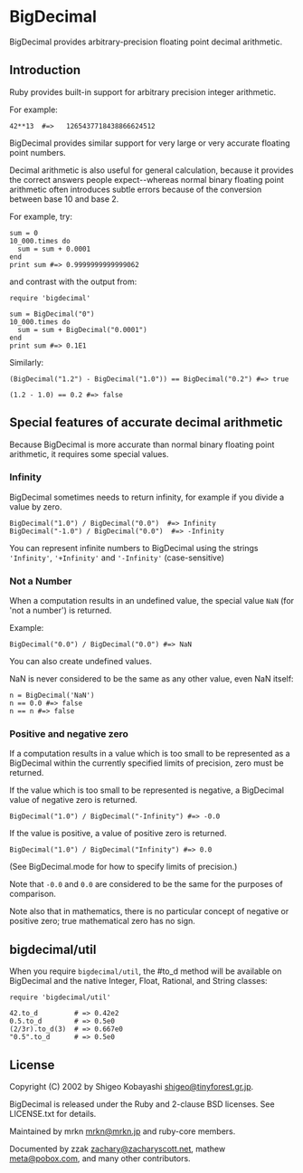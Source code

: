 # BigDecimal

BigDecimal provides arbitrary-precision floating point decimal arithmetic.

## Introduction

Ruby provides built-in support for arbitrary precision integer arithmetic.

For example:

    42**13  #=>   1265437718438866624512

BigDecimal provides similar support for very large or very accurate floating
point numbers.

Decimal arithmetic is also useful for general calculation, because it provides
the correct answers people expect--whereas normal binary floating point
arithmetic often introduces subtle errors because of the conversion between
base 10 and base 2.

For example, try:

    sum = 0
    10_000.times do
      sum = sum + 0.0001
    end
    print sum #=> 0.9999999999999062

and contrast with the output from:

    require 'bigdecimal'

    sum = BigDecimal("0")
    10_000.times do
      sum = sum + BigDecimal("0.0001")
    end
    print sum #=> 0.1E1

Similarly:

    (BigDecimal("1.2") - BigDecimal("1.0")) == BigDecimal("0.2") #=> true

    (1.2 - 1.0) == 0.2 #=> false

## Special features of accurate decimal arithmetic

Because BigDecimal is more accurate than normal binary floating point
arithmetic, it requires some special values.

### Infinity

BigDecimal sometimes needs to return infinity, for example if you divide a
value by zero.

    BigDecimal("1.0") / BigDecimal("0.0")  #=> Infinity
    BigDecimal("-1.0") / BigDecimal("0.0")  #=> -Infinity

You can represent infinite numbers to BigDecimal using the strings
`'Infinity'`, `'+Infinity'` and `'-Infinity'` (case-sensitive)

### Not a Number

When a computation results in an undefined value, the special value `NaN` (for
'not a number') is returned.

Example:

    BigDecimal("0.0") / BigDecimal("0.0") #=> NaN

You can also create undefined values.

NaN is never considered to be the same as any other value, even NaN itself:

    n = BigDecimal('NaN')
    n == 0.0 #=> false
    n == n #=> false

### Positive and negative zero

If a computation results in a value which is too small to be represented as a
BigDecimal within the currently specified limits of precision, zero must be
returned.

If the value which is too small to be represented is negative, a BigDecimal
value of negative zero is returned.

    BigDecimal("1.0") / BigDecimal("-Infinity") #=> -0.0

If the value is positive, a value of positive zero is returned.

    BigDecimal("1.0") / BigDecimal("Infinity") #=> 0.0

(See BigDecimal.mode for how to specify limits of precision.)

Note that `-0.0` and `0.0` are considered to be the same for the purposes of
comparison.

Note also that in mathematics, there is no particular concept of negative or
positive zero; true mathematical zero has no sign.

## bigdecimal/util

When you require `bigdecimal/util`, the #to_d method will be available on
BigDecimal and the native Integer, Float, Rational, and String classes:

    require 'bigdecimal/util'

    42.to_d         # => 0.42e2
    0.5.to_d        # => 0.5e0
    (2/3r).to_d(3)  # => 0.667e0
    "0.5".to_d      # => 0.5e0

## License

Copyright (C) 2002 by Shigeo Kobayashi <shigeo@tinyforest.gr.jp>.

BigDecimal is released under the Ruby and 2-clause BSD licenses. See
LICENSE.txt for details.

Maintained by mrkn <mrkn@mrkn.jp> and ruby-core members.

Documented by zzak <zachary@zacharyscott.net>, mathew <meta@pobox.com>, and
many other contributors.
